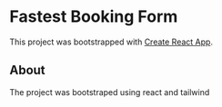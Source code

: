 # Fastest Booking Form

This project was bootstrapped with [Create React App](https://github.com/facebook/create-react-app).

## About

The project was bootstraped using react and tailwind
